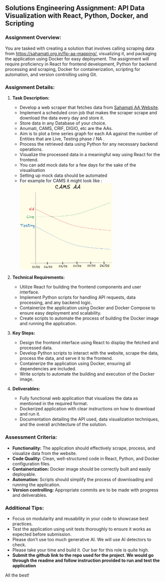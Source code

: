 ## Solutions Engineering Assignment: API Data Visualization with React, Python, Docker, and Scripting

### Assignment Overview:
You are tasked with creating a solution that involves calling scraping data from https://sahamati.org.in/fip-aa-mapping/, visualizing it, and packaging the application using Docker for easy deployment. The assignment will require proficiency in React for frontend development, Python for backend processing and scraping, Docker for containerization, scripting for automation, and version controlling using Git.

### Assignment Details:
1. **Task Description:**
   - Develop a web scraper that fetches data from [Sahamati AA Website](https://sahamati.org.in/fip-aa-mapping/).
   - Implement a scheduled cron job that makes the scraper scrape and download the data every day and store it.
   - Store data in any Database of your choice. 
   - Anumati, CAMS, CRIF, DIGIO, etc are the AAs.
   - Aim is to plot a time series graph for each AA against the number of Entities that are Live, Testing phase / NA .
   - Process the retrieved data using Python for any necessary backend operations.
   - Visualize the processed data in a meaningful way using React for the frontend.
   - You can add mock data for a few days for the sake of the visualisation
   - Setting up mock data should be automated
   - For example for CAMS it might look like :
     <img src="Solution_Engg_Assignment.png" alt="AA x FIP Integration progress graph" width="300" />

2. **Technical Requirements:**
   - Utilize React for building the frontend components and user interface.
   - Implement Python scripts for handling API requests, data processing, and any backend logic.
   - Containerize the application using Docker and Docker Compose to ensure easy deployment and scalability.
   - Create scripts to automate the process of building the Docker image and running the application.

3. **Key Steps:**
   - Design the frontend interface using React to display the fetched and processed data.
   - Develop Python scripts to interact with the website, scrape the data, process the data, and serve it to the frontend.
   - Containerize the application using Docker, ensuring all dependencies are included.
   - Write scripts to automate the building and execution of the Docker image.

4. **Deliverables:**
   - Fully functional web application that visualizes the data as mentioned in the required format.
   - Dockerized application with clear instructions on how to download and run it.
   - Documentation detailing the API used, data visualization techniques, and the overall architecture of the solution.

### Assessment Criteria:
- **Functionality:** The application should effectively scrape, process, and visualize data from the website.
- **Code Quality:** Clean, well-structured code in React, Python, and Docker configuration files.
- **Containerization:** Docker image should be correctly built and easily deployable.
- **Automation:** Scripts should simplify the process of downloading and running the application.
- **Version controlling:** Appropriate commits are to be made with progress and deliverables.

### Additional Tips:
- Focus on modularity and reusability in your code to showcase best practices.
- Test the application using unit tests thoroughly to ensure it works as expected before submission.
- Please don't use too much generative AI. We will use AI detectors to check.
- Please take your time and build it. Our bar for this role is quite high.
- **Submit the github link to the repo used for the project. We would go through the readme and follow instruction provided to run and test the application**

All the best!
